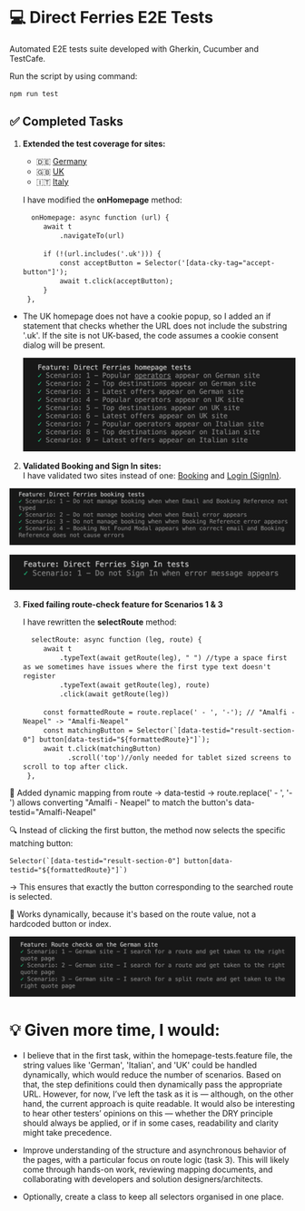 # 💻 Direct Ferries E2E Tests

Automated E2E tests suite developed with Gherkin, Cucumber and TestCafe.

Run the script by using command:

```
npm run test
```

## ✅ Completed Tasks

1. **Extended the test coverage for sites:**   
   - 🇩🇪 [Germany](https://www.directferries.de)  
   - 🇬🇧 [UK](https://www.directferries.co.uk)  
   - 🇮🇹 [Italy](https://www.directferries.it) 

   I have modified the **onHomepage** method:

   ```
     onHomepage: async function (url) {
        await t
            .navigateTo(url)
        
        if (!(url.includes('.uk'))) {
            const acceptButton = Selector('[data-cky-tag="accept-button"]');
            await t.click(acceptButton);
        }
    },
   ```
- The UK homepage does not have a cookie popup, so I added an if statement that checks whether the URL does not include the substring '.uk'. If the site is not UK-based, the code assumes a cookie consent dialog will be present.

   ![Test results](./img/Task-1-test-results.png)

2. **Validated Booking and Sign In sites:**  
 I have validated two sites instead of one: [Booking](https://account.directferries.com/?culture=en-GB) and [Login (SignIn)](https://account.directferries.com/signin?tab=sign-in).

![Test results: Booking](./img/Task-2-Booking-test-results.png)

![Test results: Sign In](./img/Task-2-SignIn-test-results.png)

3. **Fixed failing route-check feature for Scenarios 1 & 3**  
   
   I have rewritten the **selectRoute** method:

   ```
     selectRoute: async function (leg, route) {
        await t
            .typeText(await getRoute(leg), " ") //type a space first as we sometimes have issues where the first type text doesn't register
            .typeText(await getRoute(leg), route)
            .click(await getRoute(leg))

        const formattedRoute = route.replace(' - ', '-'); // "Amalfi - Neapel" -> "Amalfi-Neapel"
        const matchingButton = Selector(`[data-testid="result-section-0"] button[data-testid="${formattedRoute}"]`);
        await t.click(matchingButton)
              .scroll('top')//only needed for tablet sized screens to scroll to top after click.
    },
   ```

🔧 Added dynamic mapping from route → data-testid
→ route.replace(' - ', '-') allows converting "Amalfi - Neapel" to match the button's data-testid="Amalfi-Neapel"

🔍 Instead of clicking the first button, the method now selects the specific matching button:
```
Selector(`[data-testid="result-section-0"] button[data-testid="${formattedRoute}"]`)
```
→ This ensures that exactly the button corresponding to the searched route is selected.

🧠 Works dynamically, because it's based on the route value, not a hardcoded button or index.

![Test results](./img/Task-3-test-results.png)

# 💡 Given more time, I would:

-  I believe that in the first task, within the homepage-tests.feature file, the string values like 'German', 'Italian', and 'UK' could be handled dynamically, which would reduce the number of scenarios. Based on that, the step definitions could then dynamically pass the appropriate URL. However, for now, I’ve left the task as it is — although, on the other hand, the current approach is quite readable. It would also be interesting to hear other testers’ opinions on this — whether the DRY principle should always be applied, or if in some cases, readability and clarity might take precedence.

- Improve understanding of the structure and asynchronous behavior of the pages, with a particular focus on route logic (task 3). This will likely come through hands-on work, reviewing mapping documents, and collaborating with developers and solution designers/architects.

- Optionally, create a class to keep all selectors organised in one place.
